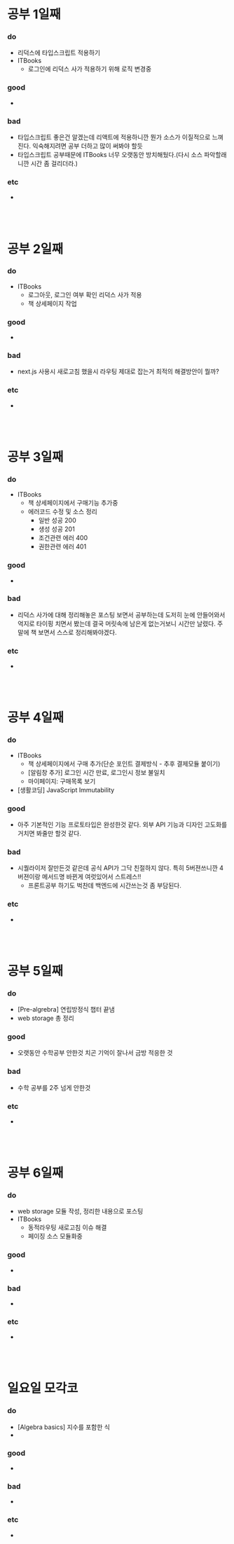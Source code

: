 
# 공부 1일째 
### do
- 리덕스에 타입스크립트 적용하기
- ITBooks 
  - 로그인에 리덕스 사가 적용하기 위해 로직 변경중

### good
- 

### bad
- 타입스크립트 좋은건 알겠는데 리액트에 적용하니깐 뭔가 소스가 이질적으로 느껴진다. 익숙해지려면 공부 더하고 많이 써봐야 할듯 
- 타입스크립트 공부때문에 ITBooks 너무 오랫동안 방치해뒀다.(다시 소스 파악할래니깐 시간 좀 걸리더라.)

### etc
- 

<br /><br />

# 공부 2일째 
### do
- ITBooks 
  - 로그아웃, 로그인 여부 확인 리덕스 사가 적용
  - 책 상세페이지 작업

### good
-

### bad
- next.js 사용시 새로고침 했을시 라우팅 제대로 잡는거 최적의 해결방안이 뭘까?

### etc
- 

<br /><br />

# 공부 3일째 
### do
- ITBooks 
  - 책 상세페이지에서 구매기능 추가중
  - 에러코드 수정 및 소스 정리
    - 일반 성공 200
    - 생성 성공 201
    - 조건관련 에러 400
    - 권한관련 에러 401
    
### good
-

### bad
- 리덕스 사가에 대해 정리해놓은 포스팅 보면서 공부하는데 도저히 눈에 안들어와서 억지로 타이핑 치면서 봤는데 결국 머릿속에 남은게 없는거보니 시간만 날렸다. 주말에 책 보면서 스스로 정리해봐야겠다.

### etc
- 

<br /><br />

# 공부 4일째 
### do
- ITBooks 
  - 책 상세페이지에서 구매 추가(단순 포인트 결제방식 - 추후 결제모듈 붙이기)
  - [알림창 추가] 로그인 시간 만료, 로그인시 정보 불일치
  - 마이페이지: 구매목록 보기
- [생활코딩] JavaScript Immutability

### good
- 아주 기본적인 기능 프로토타입은 완성한것 같다. 외부 API 기능과 디자인 고도화를 거치면 봐줄만 할것 같다.

### bad
- 시퀄라이저 잘만든것 같은데 공식 API가 그닥 친절하지 않다. 특히 5버젼쓰니깐 4버젼이랑 메서드명 바뀐게 여럿있어서 스트레스!!
  - 프론트공부 하기도 벅찬데 백엔드에 시간쓰는것 좀 부담된다.

### etc
- 

<br /><br />

# 공부 5일째 
### do
- [Pre-algrebra] 연립방정식 챕터 끝냄
- web storage 총 정리
  
### good
- 오랫동안 수학공부 안한것 치곤 기억이 잘나서 금방 적응한 것

### bad
- 수학 공부를 2주 넘게 안한것 

### etc
- 

<br /><br />

# 공부 6일째 
### do
- web storage 모듈 작성, 정리한 내용으로 포스팅
- ITBooks 
  - 동적라우팅 새로고침 이슈 해결
  - 페이징 소스 모듈화중

### good
-
 
### bad
-

### etc
-

<br /><br />

# 일요일 모각코
### do
-	[Algebra basics] 지수를 포함한 식
-

### good
-

### bad
- 

### etc
-

<br /><br />
